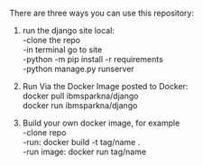 There are three ways you can use this repository:

1. run the django site local:<Br>
-clone the repo<Br>
-in terminal go to site<Br>
-python -m pip install -r requirements<Br>
-python manage.py runserver<Br>

2. Run Via the Docker Image posted to Docker:<Br>
docker pull ibmsparkna/django<Br>
docker run ibmsparkna/django<Br>

3. Build your own docker image, for example<Br>
-clone repo<Br>
-run: docker build -t tag/name .<Br>
-run image: docker run tag/name<Br>
